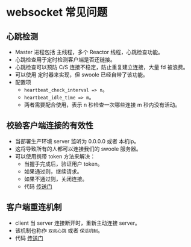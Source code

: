 # websocket 常见问题

## 心跳检测
* Master 进程包括 主线程，多个 Reactor 线程，心跳检查功能。
* 心跳检查用于定时检测客户端是否还链接。
* 心跳检查可以预防 C/S 连接不稳定，防止重复建立连接，大量 fd 被浪费。
* 可以使用 定时器来实现，但 swoole 已经自带了该功能。
* 配置项
    * `heartbeat_check_interval => n`。
    * `heartbeat_idle_time => m`。
    * 两者需要配合使用，表示 n 秒检查一次哪些连接 m 秒内没有活动。

## 校验客户端连接的有效性
* 当部署生产环境 server 监听为 0.0.0.0 或者 本机ip。
* 这将导致所有的人都可以连接我们的 swoole 服务器。
* 可以使用携带 token 方法来解决：
    * 当握手完成后，验证用户 token。
    * 如果通过则，继续请求。
    * 如果不通过则，关闭连接。
    * 代码 [传送门](./swoole-code/swoole-valid-token/)

## 客户端重连机制
* client 当 server 连接断开时，重新主动连接 server。
* 该机制也称作 `双向心跳` 或者 `保活机制`。
* 代码 [传送门](./swoole-code/client-heartbeat/)
